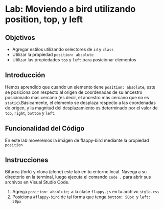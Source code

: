 # Lab: Moviendo a bird utilizando position, top, y left

## Objetivos
- Agregar estilos utilizando selectores de `id` y `class`
- Utilizar la propiedad `position: absolute`
- Utilizar las propiedades `top` y `left` para posicionar elementos


## Introducción 
Hemos aprendido que cuando un elemento tiene `position: absolute`, este se posiciona con respecto al origen de coordenadas de su ancestro posicionado más cercano (es decir, el ancestro más cercano que no es `static`).Básicamente, el elemento se desplaza respecto a las coordenadas de origen, y la magnitud del desplazamiento es determinado por el valor de `top`, `right`, `bottom` y `left`.


## Funcionalidad del Código
En este lab moveremos la imágen de flappy-bird mediante la propiedad `position`

## Instrucciones 
Bifurca (fork) y clona (clone) este lab en tu entorno local. Navega a su directorio en la terminal, luego ejecuta el comando `code .` para abrir sus archivos en Visual Studio Code. 

1. Agrega `position: absolute;` a la clase `flappy-js` en tu archivo `style.css`
2. Posiciona `#flappy-bird` de tal forma que tenga `bottom: 50px `y `left: 50px `
